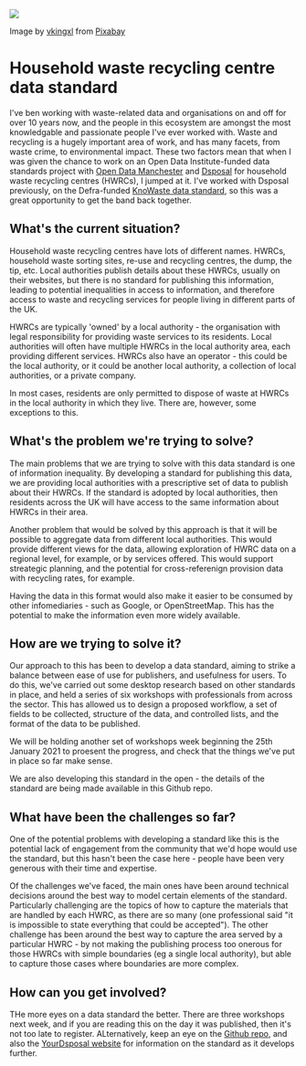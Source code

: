 
![](https://github.com/northernjamie/hwrc_data_standard/blob/main/Comms/images/scrapyard.jpg)

Image by [vkingxl](https://pixabay.com/users/vkingxl-4313077/?utm_source=link-attribution&amp;utm_medium=referral&amp;utm_campaign=image&amp;utm_content=2441432) from [Pixabay](https://pixabay.com/?utm_source=link-attribution&amp;utm_medium=referral&amp;utm_campaign=image&amp;utm_content=2441432)

# Household waste recycling centre data standard

I've ben working with waste-related data and organisations on and off for over 10 years now, and the people in this ecosystem are amongst the most knowledgable and passionate people I've ever worked with. Waste and recycling is a hugely important area of work, and has many facets, from waste crime, to environmental impact. These two factors mean that when I was given the chance to work on an Open Data Institute-funded data standards project with [Open Data Manchester](https://www.opendatamanchester.org.uk/) and [Dsposal](https://dsposal.uk/) for household waste recycling centres (HWRCs), I jumped at it. I've worked with Dsposal previously, on the Defra-funded [KnoWaste data standard](https://github.com/OpenDataManchester/KnoWaste), so this was a great opportunity to get the band back together.

## What's the current situation?

Household waste recycling centres have lots of different names. HWRCs, household waste sorting sites, re-use and recycling centres, the dump, the tip, etc. Local authorities publish details about these HWRCs, usually on their websites, but there is no standard for publishing this information, leading to potential inequalities in access to information, and therefore access to waste and recycling services for people living in different parts of the UK.  

HWRCs are typically 'owned' by a local authority - the organisation with legal responsibility for providing waste services to its residents. Local authorities will often have multiple HWRCs in the local authority area, each providing different services. HWRCs also have an operator - this could be the local authority, or it could be another local authority, a collection of local authorities, or a private company.

In most cases, residents are only permitted to dispose of waste at HWRCs in the local authority in which they live. There are, however, some exceptions to this.

## What's the problem we're trying to solve?

The main problems that we are trying to solve with this data standard is one of information inequality. By developing a standard for publishing this data, we are providing local authorities with a prescriptive set of data to publish about their HWRCs. If the standard is adopted by local authorities, then residents across the UK will have access to the same information about HWRCs in their area.

Another problem that would be solved by this approach is that it will be possible to aggregate data from different local authorities. This would provide different views for the data, allowing exploration of  HWRC data on a regional level, for example, or by services offered. This would support streategic planning, and the potential for cross-referenign provision data with recycling rates, for example.

Having the data in this format would also make it easier to be consumed by other infomediaries - such as Google, or OpenStreetMap. This has the potential to make the information even more widely available.

## How are we trying to solve it?

Our approach to this has been to develop a data standard, aiming to strike a balance between ease of use for publishers, and usefulness for users. To do this, we've carried out some desktop research based on other standards in place, and held a series of six workshops with professionals from across the sector. This has allowed us to design a proposed workflow, a set of fields to be collected, structure of the data, and controlled lists, and the format of the data to be published.

We will be holding another set of workshops week beginning the 25th January 2021 to proesent the progress, and check that the things we've put in place so far make sense.

We are also developing this standard in the open - the details of the standard are being made available in this Github repo.

## What have been the challenges so far?

One of the potential problems with developing a standard like this is the potential lack of engagement from the community that we'd hope would use the standard, but this hasn't been the case here - people have been very generous with their time and expertise. 

Of the challenges we've faced, the main ones have been around technical decisions around the best way to model certain elements of the standard. Particularly challenging are the topics of how to capture the materials that are handled by each HWRC, as there are so many (one professional said "it is impossible to state everything that could be accepted"). The other challenge has been around the best way to capture the area served by a particular HWRC - by not making the publishing process too onerous for those HWRCs with simple boundaries (eg a single local authority), but able to capture those cases where boundaries are more complex.

## How can you get involved?

THe more eyes on a data standard the better. There are three workshops next week, and if you are reading this on the day it was published, then it's not too late to register. ALternatively, keep an eye on the [Github repo](https://github.com/northernjamie/hwrc_data_standard), and also the [YourDsposal website](https://dsposal.uk/) for information on the standard as it develops further. 



